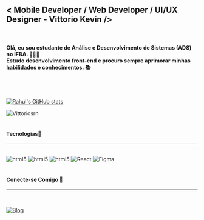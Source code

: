 

## < Mobile Developer / Web Developer / UI/UX Designer  - Vittorio Kevin />
<br>

#### Olá, eu sou estudante de Análise e Desenvolvimento de Sistemas (ADS) no IFBA. 👨🏿‍💻 <br> Estudo desenvolvimento front-end e procuro sempre aprimorar minhas habilidades e conhecimentos. 📚 
<br>
<br>

[![Rahul's GitHub stats](https://github-readme-stats.vercel.app/api?username=rahulkarda)](https://github.com/anuraghazra/readme-components)


![Vittoriosrn](https://github-readme-stats.vercel.app/api?username=Vittoriosrn&show_icons=true&theme=synthwave)
<br>
<br>

#### Tecnologias📜
<hr>
<div style="display: inline-block;"><br>
    <img alt="html5" src="https://img.shields.io/badge/React-20232A?style=for-the-badge&logo=react&logoColor=61DAFB"/>
    <img alt="html5" src="https://img.shields.io/badge/React_Native-20232A?style=for-the-badge&logo=react&logoColor=61DAFB"/>
    <img alt="html5" src="https://img.shields.io/badge/Next-black?style=for-the-badge&logo=next.js&logoColor=white"/>
    <img alt="React" src="https://img.shields.io/badge/angular-%23DD0031.svg?style=for-the-badge&logo=angular&logoColor=white"/>    
    <img alt="Figma" src="https://img.shields.io/badge/figma-%23F24E1E.svg?style=for-the-badge&logo=figma&logoColor=white)"/>

</div>
<br>
<br>

#### Conecte-se Comigo 💱
<hr>
<br>

[![Blog](https://img.shields.io/badge/LinkedIn-0077B5?style=for-the-badge&logo=linkedin&logoColor=white)](https://www.linkedin.com/in/vittoriokevin/)
